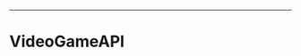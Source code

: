 -------------------------------------------------------------------------------------------------
# VideoGameAPI
